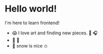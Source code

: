 # Hello world!

I'm here to learn frontend!
- :scream: I love art and finding new pieces. :movie_camera: :headphones:
- :turtle: :dragon:
- :penguin: snow is nice :snowman:
